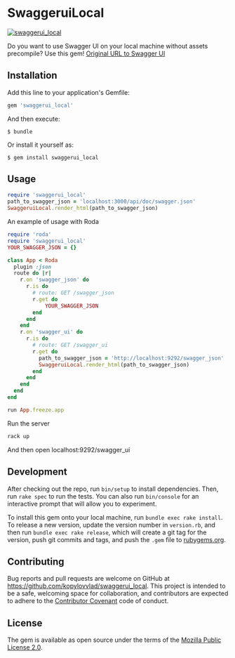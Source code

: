 # SwaggeruiLocal

[![swaggerui_local](https://badgen.net/rubygems/v/swaggerui_local)](https://rubygems.org/gems/swaggerui_local)

Do you want to use Swagger UI on your local machine without assets precompile?
Use this gem!
[Original URL to Swagger UI](https://petstore.swagger.io)

## Installation

Add this line to your application's Gemfile:

```ruby
gem 'swaggerui_local'
```

And then execute:

    $ bundle

Or install it yourself as:

    $ gem install swaggerui_local

## Usage

```ruby
require 'swaggerui_local'
path_to_swagger_json = 'localhost:3000/api/doc/swagger.json'
SwaggeruiLocal.render_html(path_to_swagger_json)
```

An example of usage with Roda

```ruby
require 'roda'
require 'swaggerui_local'
YOUR_SWAGGER_JSON = {}

class App < Roda
  plugin :json
  route do |r|
    r.on 'swagger_json' do
      r.is do
        # route: GET /swagger_json
        r.get do
            YOUR_SWAGGER_JSON
        end
      end
    end
    r.on 'swagger_ui' do
      r.is do
        # route: GET /swagger_ui
        r.get do
          path_to_swagger_json = 'http://localhost:9292/swagger_json'
          SwaggeruiLocal.render_html(path_to_swagger_json)
        end
      end
    end
  end
end

run App.freeze.app
```

Run the server

```ruby
rack up
```

And then open localhost:9292/swagger_ui

## Development

After checking out the repo, run `bin/setup` to install dependencies. Then, run `rake spec` to run the tests. You can also run `bin/console` for an interactive prompt that will allow you to experiment.

To install this gem onto your local machine, run `bundle exec rake install`. To release a new version, update the version number in `version.rb`, and then run `bundle exec rake release`, which will create a git tag for the version, push git commits and tags, and push the `.gem` file to [rubygems.org](https://rubygems.org).

## Contributing

Bug reports and pull requests are welcome on GitHub at https://github.com/kopylovvlad/swaggerui_local. This project is intended to be a safe, welcoming space for collaboration, and contributors are expected to adhere to the [Contributor Covenant](http://contributor-covenant.org) code of conduct.

## License

The gem is available as open source under the terms of the [Mozilla Public License 2.0](https://choosealicense.com/licenses/mpl-2.0/).
